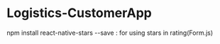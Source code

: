 # Logistics-CustomerApp

npm install react-native-stars --save : for using stars in rating(Form.js)

